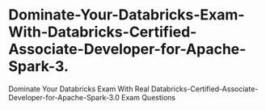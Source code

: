 # Dominate-Your-Databricks-Exam-With-Databricks-Certified-Associate-Developer-for-Apache-Spark-3.
Dominate Your Databricks Exam With Real Databricks-Certified-Associate-Developer-for-Apache-Spark-3.0 Exam Questions
